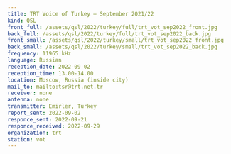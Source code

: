 ```yaml
---
title: TRT Voice of Turkey — September 2021/22
kind: QSL
front_full: /assets/qsl/2022/turkey/full/trt_vot_sep2022_front.jpg
back_full: /assets/qsl/2022/turkey/full/trt_vot_sep2022_back.jpg
front_small: /assets/qsl/2022/turkey/small/trt_vot_sep2022_front.jpg
back_small: /assets/qsl/2022/turkey/small/trt_vot_sep2022_back.jpg
frequency: 11965 kHz
language: Russian
reception_date: 2022-09-02
reception_time: 13.00-14.00
location: Moscow, Russia (inside city)
mail_to: mailto:tsr@trt.net.tr
receiver: none
antenna: none
transmitter: Emirler, Turkey
report_sent: 2022-09-02
responce_sent: 2022-09-21
responce_received: 2022-09-29
organization: trt
station: vot
---
```

